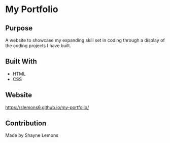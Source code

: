 # My Portfolio

## Purpose
A website to showcase my expanding skill set in coding through a display of the coding projects I have built.

## Built With
* HTML
* CSS

## Website

https://slemons6.github.io/my-portfolio/

## Contribution
Made by Shayne Lemons



